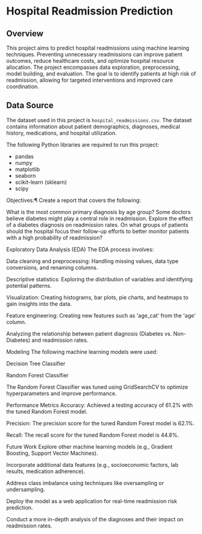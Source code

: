 # Hospital Readmission Prediction

## Overview

This project aims to predict hospital readmissions using machine learning techniques.  Preventing unnecessary readmissions can improve patient outcomes, reduce healthcare costs, and optimize hospital resource allocation. The project encompasses data exploration, preprocessing, model building, and evaluation.  The goal is to identify patients at high risk of readmission, allowing for targeted interventions and improved care coordination.

## Data Source

The dataset used in this project is `hospital_readmissions.csv`. The dataset contains information about patient demographics, diagnoses, medical history, medications, and hospital utilization. 

The following Python libraries are required to run this project:

*   pandas
*   numpy
*   matplotlib
*   seaborn
*   scikit-learn (sklearn)
*   scipy

  Objectives:¶
Create a report that covers the following:

What is the most common primary diagnosis by age group?
Some doctors believe diabetes might play a central role in readmission. Explore the effect of a diabetes diagnosis on readmission rates.
On what groups of patients should the hospital focus their follow-up efforts to better monitor patients with a high probability of readmission?

  Exploratory Data Analysis (EDA)
The EDA process involves:

Data cleaning and preprocessing: Handling missing values, data type conversions, and renaming columns.

Descriptive statistics: Exploring the distribution of variables and identifying potential patterns.

Visualization: Creating histograms, bar plots, pie charts, and heatmaps to gain insights into the data.

Feature engineering: Creating new features such as 'age_cat' from the 'age' column.

Analyzing the relationship between patient diagnosis (Diabetes vs. Non-Diabetes) and readmission rates.

Modeling
The following machine learning models were used:

Decision Tree Classifier

Random Forest Classifier

The Random Forest Classifier was tuned using GridSearchCV to optimize hyperparameters and improve performance.

Performance Metrics
Accuracy: Achieved a testing accuracy of 61.2% with the tuned Random Forest model.

Precision: The precision score for the tuned Random Forest model is 62.1%.

Recall: The recall score for the tuned Random Forest model is 44.8%.

Future Work
Explore other machine learning models (e.g., Gradient Boosting, Support Vector Machines).

Incorporate additional data features (e.g., socioeconomic factors, lab results, medication adherence).

Address class imbalance using techniques like oversampling or undersampling.

Deploy the model as a web application for real-time readmission risk prediction.

Conduct a more in-depth analysis of the diagnoses and their impact on readmission rates.

